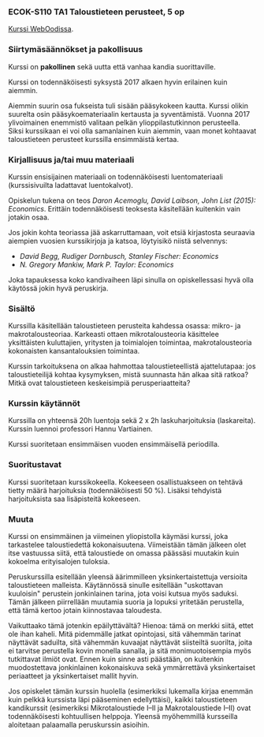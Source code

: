 ### ECOK-S110 TA1 Taloustieteen perusteet, 5 op

[Kurssi WebOodissa](https://weboodi.helsinki.fi/hy/opintjakstied.jsp?OpinKohd=118661398).

### Siirtymäsäännökset ja pakollisuus

Kurssi on **pakollinen** sekä uutta että vanhaa kandia suorittaville.

Kurssi on todennäköisesti syksystä 2017 alkaen hyvin erilainen kuin aiemmin. 

Aiemmin suurin osa fukseista tuli sisään pääsykokeen kautta. Kurssi olikin suurelta osin pääsykoemateriaalin kertausta ja syventämistä. Vuonna 2017 ylivoimainen enemmistö valitaan pelkän ylioppilastutkinnon perusteella. Siksi kurssikaan ei voi olla samanlainen kuin aiemmin, vaan monet kohtaavat taloustieteen perusteet kurssilla ensimmäistä kertaa.

### Kirjallisuus ja/tai muu materiaali

Kurssin ensisijainen materiaali on todennäköisesti luentomateriaali (kurssisivuilta ladattavat luentokalvot). 

Opiskelun tukena on teos _Daron Acemoglu, David Laibson, John List (2015): Economics_. Erittäin todennäköisesti teoksesta käsitellään kuitenkin vain jotakin osaa.

Jos jokin kohta teoriassa jää askarruttamaan, voit etsiä kirjastosta seuraavia aiempien vuosien kurssikirjoja ja katsoa, löytyisikö niistä selvennys:

* _David Begg, Rudiger Dornbusch, Stanley Fischer: Economics_
* _N. Gregory Mankiw, Mark P. Taylor: Economics_

Joka tapauksessa koko kandivaiheen läpi sinulla on opiskellessasi hyvä olla käytössä jokin hyvä peruskirja.

### Sisältö

Kurssilla käsitellään taloustieteen perusteita kahdessa osassa: mikro- ja makrotalousteoriaa. Karkeasti ottaen mikrotalousteoria käsittelee yksittäisten kuluttajien, yritysten ja toimialojen toimintaa, makrotalousteoria kokonaisten kansantalouksien toimintaa.

Kurssin tarkoituksena on alkaa hahmottaa taloustieteellistä ajattelutapaa: jos taloustieteilijä kohtaa kysymyksen, mistä suunnasta hän alkaa sitä ratkoa? Mitkä ovat taloustieteen keskeisimpiä perusperiaatteita?

### Kurssin käytännöt

Kurssilla on yhteensä 20h luentoja sekä 2 x 2h laskuharjoituksia (laskareita). Kurssin luennoi professori Hannu Vartiainen. 

Kurssi suoritetaan ensimmäisen vuoden ensimmäisellä periodilla.

### Suoritustavat

Kurssi suoritetaan kurssikokeella. Kokeeseen osallistuakseen on tehtävä tietty määrä harjoituksia (todennäköisesti 50 %). Lisäksi tehdyistä harjoituksista saa lisäpisteitä kokeeseen.

### Muuta

Kurssi on ensimmäinen ja viimeinen yliopistolla käymäsi kurssi, joka tarkastelee taloustiedettä kokonaisuutena. Viimeistään tämän jälkeen olet itse vastuussa siitä, että taloustiede on omassa päässäsi muutakin kuin kokoelma erityisalojen tuloksia.

Peruskurssilla esitellään yleensä äärimmilleen yksinkertaistettuja versioita taloustieteen malleista. Käytännössä sinulle esitellään "uskottavan kuuloisin" perustein jonkinlainen tarina, jota voisi kutsua myös saduksi. Tämän jälkeen piirrellään muutamia suoria ja lopuksi yritetään perustella, että tämä kertoo jotain kiinnostavaa taloudesta.

Vaikuttaako tämä jotenkin epäilyttävältä? Hienoa: tämä on merkki siitä, ettet ole ihan kaheli. Mitä pidemmälle jatkat opintojasi, sitä vähemmän tarinat näyttävät saduilta, sitä vähemmän kuvaajat näyttävät siisteiltä suorilta, joita ei tarvitse perustella kovin monella sanalla, ja sitä monimuotoisempia myös tutkittavat ilmiöt ovat. Ennen kuin sinne asti päästään, on kuitenkin muodostettava jonkinlainen kokonaiskuva sekä ymmärrettävä yksinkertaiset periaatteet ja yksinkertaiset mallit hyvin.

Jos opiskelet tämän kurssin huolella (esimerkiksi lukemalla kirjaa enemmän kuin pelkkä kurssista läpi pääseminen edellyttäisi), kaikki taloustieteen kandikurssit (esimerkiksi Mikrotaloustiede I–II ja Makrotaloustiede I–II) ovat todennäköisesti kohtuullisen helppoja. Yleensä myöhemmillä kursseilla aloitetaan palaamalla peruskurssin asioihin.